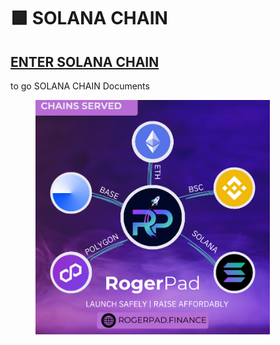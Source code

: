 # 🟩 SOLANA CHAIN

## [ENTER SOLANA CHAIN](solana-chain.md)[ ](https://app.gitbook.com/o/K8SbUov0wU225b5zq22k/s/2tqbPa3m9HBIWVFa5iz7/)

to go SOLANA CHAIN Documents

<figure><img src="../.gitbook/assets/CHAINS SERVED.png" alt="" width="375"><figcaption></figcaption></figure>
